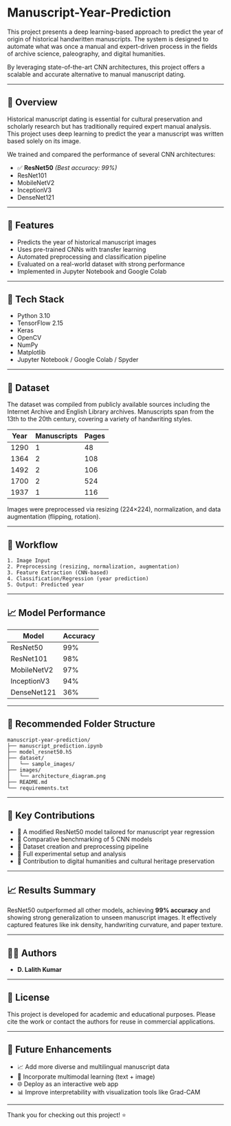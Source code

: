 # Manuscript-Year-Prediction

This project presents a deep learning-based approach to predict the year of origin of historical handwritten manuscripts. The system is designed to automate what was once a manual and expert-driven process in the fields of archive science, paleography, and digital humanities.

By leveraging state-of-the-art CNN architectures, this project offers a scalable and accurate alternative to manual manuscript dating.

---

## 📌 Overview

Historical manuscript dating is essential for cultural preservation and scholarly research but has traditionally required expert manual analysis. This project uses deep learning to predict the year a manuscript was written based solely on its image.

We trained and compared the performance of several CNN architectures:

- ✅ **ResNet50** *(Best accuracy: 99%)*
- ResNet101
- MobileNetV2
- InceptionV3
- DenseNet121

---

## 🧠 Features

- Predicts the year of historical manuscript images
- Uses pre-trained CNNs with transfer learning
- Automated preprocessing and classification pipeline
- Evaluated on a real-world dataset with strong performance
- Implemented in Jupyter Notebook and Google Colab

---

## 🧰 Tech Stack

- Python 3.10
- TensorFlow 2.15
- Keras
- OpenCV
- NumPy
- Matplotlib
- Jupyter Notebook / Google Colab / Spyder

---

## 🧪 Dataset

The dataset was compiled from publicly available sources including the Internet Archive and English Library archives. Manuscripts span from the 13th to the 20th century, covering a variety of handwriting styles.

| Year  | Manuscripts | Pages |
|-------|-------------|-------|
| 1290  | 1           | 48    |
| 1364  | 2           | 108   |
| 1492  | 2           | 106   |
| 1700  | 2           | 524   |
| 1937  | 1           | 116   |

Images were preprocessed via resizing (224×224), normalization, and data augmentation (flipping, rotation).

---

## 🚀 Workflow

```text
1. Image Input
2. Preprocessing (resizing, normalization, augmentation)
3. Feature Extraction (CNN-based)
4. Classification/Regression (year prediction)
5. Output: Predicted year
````

---

## 📈 Model Performance

| Model       | Accuracy |
| ----------- | -------- |
| ResNet50    | 99%      |
| ResNet101   | 98%      |
| MobileNetV2 | 97%      |
| InceptionV3 | 94%      |
| DenseNet121 | 36%      |

---

## 📂 Recommended Folder Structure

```
manuscript-year-prediction/
├── manuscript_prediction.ipynb
├── model_resnet50.h5
├── dataset/
│   └── sample_images/
├── images/
│   └── architecture_diagram.png
├── README.md
└── requirements.txt
```

---

## 🧾 Key Contributions

* 📌 A modified ResNet50 model tailored for manuscript year regression
* 📌 Comparative benchmarking of 5 CNN models
* 📌 Dataset creation and preprocessing pipeline
* 📌 Full experimental setup and analysis
* 📌 Contribution to digital humanities and cultural heritage preservation

---

## 📈 Results Summary

ResNet50 outperformed all other models, achieving **99% accuracy** and showing strong generalization to unseen manuscript images. It effectively captured features like ink density, handwriting curvature, and paper texture.

---

## 👨‍💻 Authors

* **D. Lalith Kumar**

---

## 📜 License

This project is developed for academic and educational purposes. Please cite the work or contact the authors for reuse in commercial applications.

---

## 📌 Future Enhancements

* 📈 Add more diverse and multilingual manuscript data
* 🧠 Incorporate multimodal learning (text + image)
* 🌐 Deploy as an interactive web app
* 📊 Improve interpretability with visualization tools like Grad-CAM

---

Thank you for checking out this project! ⭐️

